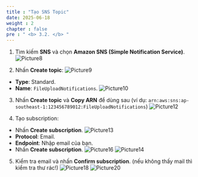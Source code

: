 ```yaml
---
title : "Tạo SNS Topic"
date: 2025-06-18
weight : 2
chapter : false
pre : " <b> 3.2. </b> "
---
```


1. Tìm kiếm **SNS** và chọn **Amazon SNS (Simple Notification Service)**.
![Picture8](/images/3.2/image8.png)

2. Nhấn **Create topic**:
![Picture9](/images/3.2/image9.png)
- **Type**: Standard.
- **Name**: `FileUploadNotifications`.
![Picture10](/images/3.2/image10.png)

3. Nhấn **Create topic** và **Copy ARN** để dùng sau (ví dụ: `arn:aws:sns:ap-southeast-1:123456789012:FileUploadNotifications`)
![Picture12](/images/3.2/image12.png)

4. Tạo subscription:
- Nhấn **Create subscription**.
![Picture13](/images/3.2/image13.png)
- **Protocol**: Email.
- **Endpoint**: Nhập email của bạn.
- Nhấn **Create subscription**.
![Picture16](/images/3.2/image16.png)
![Picture14](/images/3.2/image14.png)

5. Kiểm tra email và nhấn **Confirm subscription**. (nếu không thấy mail thì kiểm tra thư rác!)
![Picture18](/images/3.2/image18.png)
![Picture20](/images/3.2/image20.png)